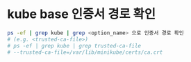 # kube base 인증서 경로 확인

```sh
ps -ef | grep kube | grep <option_name> 으로 인증서 경로 확인
# (e.g. <trusted-ca-file>)
# ps -ef | grep kube | grep trusted-ca-file
# --trusted-ca-file=/var/lib/minikube/certs/ca.crt
```
